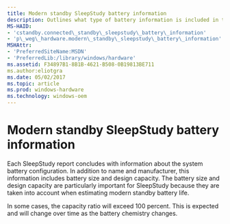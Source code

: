 ```yaml
---
title: Modern standby SleepStudy battery information
description: Outlines what type of battery information is included in the modern standby SleepStudy report.
MS-HAID:
- 'cstandby.connected\_standby\_sleepstudy\_battery\_information'
- 'p\_weg\_hardware.modern\_standby\_sleepstudy\_battery\_information'
MSHAttr:
- 'PreferredSiteName:MSDN'
- 'PreferredLib:/library/windows/hardware'
ms.assetid: F34897B1-8B1B-4621-B508-0B19813BE711
ms.author:eliotgra
ms.date: 05/02/2017
ms.topic: article
ms.prod: windows-hardware
ms.technology: windows-oem
---
```


# Modern standby SleepStudy battery information


Each SleepStudy report concludes with information about the system battery configuration. In addition to name and manufacturer, this information includes battery size and design capacity. The battery size and design capacity are particularly important for SleepStudy because they are taken into account when estimating modern standby battery life.

In some cases, the capacity ratio will exceed 100 percent. This is expected and will change over time as the battery chemistry changes.

 

 






